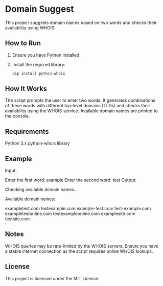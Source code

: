 # Domain Suggest

This project suggests domain names based on two words and checks their availability using WHOIS.

## How to Run

1. Ensure you have Python installed.

2. Install the required library:
   ```sh
   pip install python-whois

## How It Works
The script prompts the user to enter two words.
It generates combinations of these words with different top-level domains (TLDs) and checks their availability using the WHOIS service.
Available domain names are printed to the console.

## Requirements
Python 3.x
python-whois library

## Example
Input:

Enter the first word: example
Enter the second word: test
Output:


Checking available domain names...

Available domain names:

exampletest.com
testexample.com
example-test.com
test-example.com
exampletestonline.com
testexampleonline.com
examplesite.com
testsite.com

## Notes
WHOIS queries may be rate-limited by the WHOIS servers.
Ensure you have a stable internet connection as the script requires online WHOIS lookups.
## License
This project is licensed under the MIT License.
